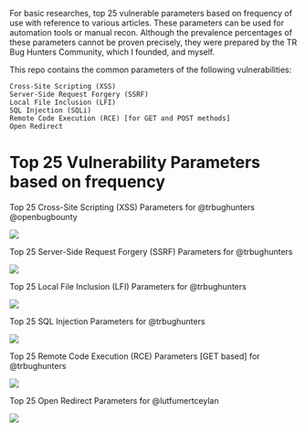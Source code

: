 For basic researches, top 25 vulnerable parameters based on frequency of use with reference to various articles. These parameters can be used for automation tools or manual recon. Although the prevalence percentages of these parameters cannot be proven precisely, they were prepared by the TR Bug Hunters Community, which I founded, and myself.

This repo contains the common parameters of the following vulnerabilities:

```
Cross-Site Scripting (XSS)
Server-Side Request Forgery (SSRF)
Local File Inclusion (LFI)
SQL Injection (SQLi)
Remote Code Execution (RCE) [for GET and POST methods]
Open Redirect
```


# Top 25 Vulnerability Parameters based on frequency

Top 25 Cross-Site Scripting (XSS) Parameters for @trbughunters @openbugbounty

<img src="https://pbs.twimg.com/media/EbhJ6veWkAE-K_y?format=jpg&name=medium">

Top 25 Server-Side Request Forgery (SSRF) Parameters for @trbughunters

<img src="https://pbs.twimg.com/media/EbzO_2BXgAA5rDb?format=jpg&name=medium">

Top 25 Local File Inclusion (LFI) Parameters for @trbughunters

<img src="https://pbs.twimg.com/media/EcKmRkIXQAIuRNX?format=jpg&name=medium">

Top 25 SQL Injection Parameters for @trbughunters

<img src="https://pbs.twimg.com/media/Eb9UUDPU4AAxJR1?format=jpg&name=medium">

Top 25 Remote Code Execution (RCE) Parameters [GET based] for @trbughunters

<img src="https://pbs.twimg.com/media/Ec6apFcWoAAjGQO?format=png&name=medium">

Top 25 Open Redirect Parameters for @lutfumertceylan

<img src="https://pbs.twimg.com/media/Eao7Nt7WkAEiiVD?format=jpg&name=medium">
